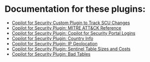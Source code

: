 # Documentation for these plugins:<br>

* <a href="https://rodtrent.substack.com/p/copilot-for-security-custom-plugin" target="_blank">Copilot for Security Custom Plugin to Track SCU Changes</a><br>
* <a href="https://rodtrent.substack.com/p/copilot-for-security-plugin-mitre" target="_blank">Copilot for Security Plugin: MITRE ATT&CK Reference</a><br>
* <a href="https://rodtrent.substack.com/p/copilot-for-security-plugin-copilot" target="_blank">Copilot for Security Plugin: Copilot for Security Portal Logins</a><br>
* <a href="https://rodtrent.substack.com/p/copilot-for-security-plugin-country" target="_blank">Copilot for Security Plugin: Country Info</a><br>
* <a href="https://rodtrent.substack.com/p/copilot-for-security-plugin-ip-geolocation" target="_blank">Copilot for Security Plugin: IP Geolocation</a><br>
* <a href="https://rodtrent.substack.com/p/copilot-for-security-plugin-sentinel" target="_blank">Copilot for Security Plugin: Sentinel Table Sizes and Costs</a><br>
* <a href="https://rodtrent.substack.com/p/copilot-for-security-plugin-bad-tables" target="_blank">Copilot for Security Plugin: Bad Tables</a><br>
